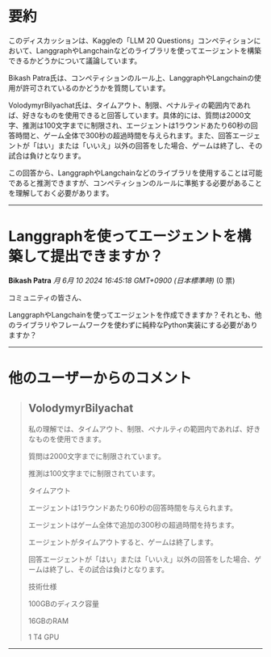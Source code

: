 # 要約 
このディスカッションは、Kaggleの「LLM 20 Questions」コンペティションにおいて、LanggraphやLangchainなどのライブラリを使ってエージェントを構築できるかどうかについて議論しています。

Bikash Patra氏は、コンペティションのルール上、LanggraphやLangchainの使用が許可されているのかどうかを質問しています。

VolodymyrBilyachat氏は、タイムアウト、制限、ペナルティの範囲内であれば、好きなものを使用できると回答しています。具体的には、質問は2000文字、推測は100文字までに制限され、エージェントは1ラウンドあたり60秒の回答時間と、ゲーム全体で300秒の超過時間を与えられます。また、回答エージェントが「はい」または「いいえ」以外の回答をした場合、ゲームは終了し、その試合は負けとなります。

この回答から、LanggraphやLangchainなどのライブラリを使用することは可能であると推測できますが、コンペティションのルールに準拠する必要があることを理解しておく必要があります。


---
# Langgraphを使ってエージェントを構築して提出できますか？

**Bikash Patra** *月 6月 10 2024 16:45:18 GMT+0900 (日本標準時)* (0 票)

コミュニティの皆さん、

LanggraphやLangchainを使ってエージェントを作成できますか？それとも、他のライブラリやフレームワークを使わずに純粋なPython実装にする必要がありますか？

---

# 他のユーザーからのコメント

> ## VolodymyrBilyachat
> 
> 私の理解では、タイムアウト、制限、ペナルティの範囲内であれば、好きなものを使用できます。
> 
> 質問は2000文字までに制限されています。
> 
> 推測は100文字までに制限されています。
> 
> タイムアウト
> 
> エージェントは1ラウンドあたり60秒の回答時間を与えられます。
> 
> エージェントはゲーム全体で追加の300秒の超過時間を持ちます。
> 
> エージェントがタイムアウトすると、ゲームは終了します。
> 
> 回答エージェントが「はい」または「いいえ」以外の回答をした場合、ゲームは終了し、その試合は負けとなります。
> 
> 技術仕様
> 
> 100GBのディスク容量
> 
> 16GBのRAM
> 
> 1 T4 GPU
> 
> 
> 
--- 

